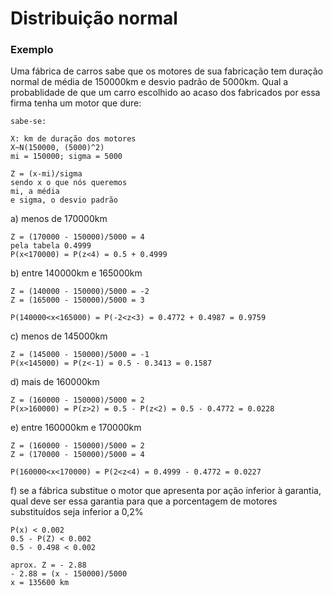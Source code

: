 # Distribuição normal

### Exemplo

Uma fábrica de carros sabe que os motores de sua fabricação tem duração normal de média de 150000km e desvio padrão de 5000km.
Qual a probablidade de que um carro escolhido ao acaso dos fabricados por essa firma tenha um motor que dure:

    sabe-se:

    X: km de duração dos motores
    X~N(150000, (5000)^2)
    mi = 150000; sigma = 5000
    
    Z = (x-mi)/sigma
    sendo x o que nós queremos
    mi, a média
    e sigma, o desvio padrão

a) menos de 170000km

    Z = (170000 - 150000)/5000 = 4
    pela tabela 0.4999
    P(x<170000) = P(z<4) = 0.5 + 0.4999

b) entre 140000km e 165000km

    Z = (140000 - 150000)/5000 = -2
    Z = (165000 - 150000)/5000 = 3

    P(140000<x<165000) = P(-2<z<3) = 0.4772 + 0.4987 = 0.9759

c) menos de 145000km
    
    Z = (145000 - 150000)/5000 = -1
    P(x<145000) = P(z<-1) = 0.5 - 0.3413 = 0.1587
    

d) mais de 160000km

    Z = (160000 - 150000)/5000 = 2
    P(x>160000) = P(z>2) = 0.5 - P(z<2) = 0.5 - 0.4772 = 0.0228

e) entre 160000km e 170000km

    Z = (160000 - 150000)/5000 = 2
    Z = (170000 - 150000)/5000 = 4

    P(160000<x<170000) = P(2<z<4) = 0.4999 - 0.4772 = 0.0227

f) se a fábrica substitue o motor que apresenta por ação inferior à garantia, qual deve ser essa garantia para que a porcentagem de motores substituídos seja inferior a 0,2%

    P(x) < 0.002
    0.5 - P(Z) < 0.002
    0.5 - 0.498 < 0.002

    aprox. Z = - 2.88
    - 2.88 = (x - 150000)/5000
    x = 135600 km